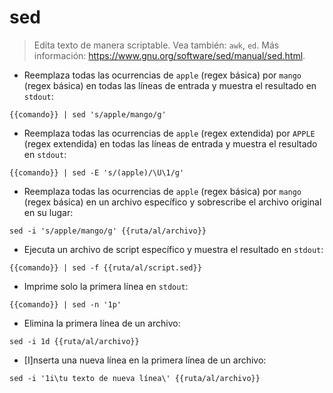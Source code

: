 # sed

> Edita texto de manera scriptable.
> Vea también: `awk`, `ed`.
> Más información: <https://www.gnu.org/software/sed/manual/sed.html>.

- Reemplaza todas las ocurrencias de `apple` (regex básica) por `mango` (regex básica) en todas las líneas de entrada y muestra el resultado en `stdout`:

`{{comando}} | sed 's/apple/mango/g'`

- Reemplaza todas las ocurrencias de `apple` (regex extendida) por `APPLE` (regex extendida) en todas las líneas de entrada y muestra el resultado en `stdout`:

`{{comando}} | sed -E 's/(apple)/\U\1/g'`

- Reemplaza todas las ocurrencias de `apple` (regex básica) por `mango` (regex básica) en un archivo específico y sobrescribe el archivo original en su lugar:

`sed -i 's/apple/mango/g' {{ruta/al/archivo}}`

- Ejecuta un archivo de script específico y muestra el resultado en `stdout`:

`{{comando}} | sed -f {{ruta/al/script.sed}}`

- Imprime solo la primera línea en `stdout`:

`{{comando}} | sed -n '1p'`

- Elimina la primera línea de un archivo:

`sed -i 1d {{ruta/al/archivo}}`

- [I]nserta una nueva línea en la primera línea de un archivo:

`sed -i '1i\tu texto de nueva línea\' {{ruta/al/archivo}}`

